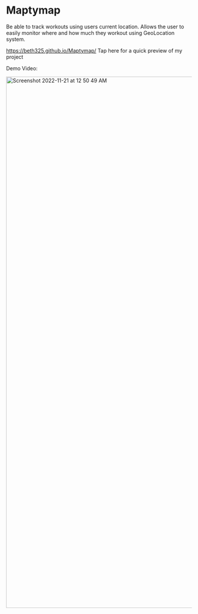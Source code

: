 # Maptymap
Be able to track workouts using users current location. Allows the user to easily monitor where and how much they workout using GeoLocation system.

https://beth325.github.io/Maptymap/ Tap here for a quick preview of my project

Demo Video: 

<img width="1440" alt="Screenshot 2022-11-21 at 12 50 49 AM" src="https://user-images.githubusercontent.com/116849018/203216751-5254264d-654b-486c-b3ee-5ce7d3a6de63.png">
